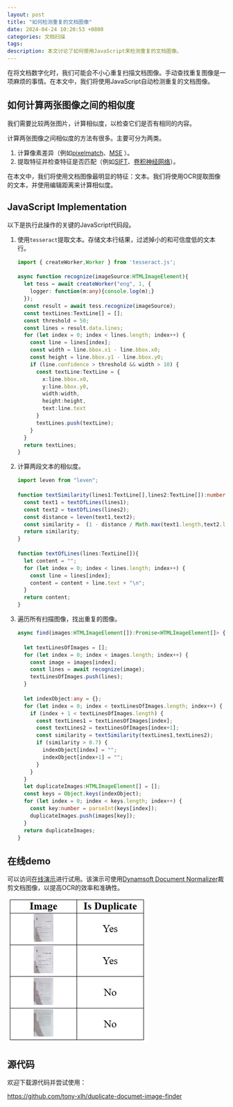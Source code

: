 ```yaml
---
layout: post
title: "如何检测重复的文档图像"
date: 2024-04-24 10:20:53 +0800
categories: 文档扫描
tags: 
description: 本文讨论了如何使用JavaScript来检测重复的文档图像。
---
```


在将文档数字化时，我们可能会不小心重复扫描文档图像。手动查找重复图像是一项麻烦的事情。在本文中，我们将使用JavaScript自动检测重复的文档图像。

## 如何计算两张图像之间的相似度

我们需要比较两张图片，计算相似度，以检查它们是否有相同的内容。

计算两张图像之间相似度的方法有很多。主要可分为两类。

1. 计算像素差异（例如[pixelmatch](https://github.com/mapbox/pixelmatch)、[MSE](https://pyimagesearch.com/2014/09/15/python-compare-two-images/) ）。
2. 提取特征并检查特征是否匹配（例如[SIFT](https://github.com/adumrewal/SIFTImageSimilarity)、[卷积神经网络](https://github.com/ryanfwy/image-similarity)）。

在本文中，我们将使用文档图像最明显的特征：文本。我们将使用OCR提取图像的文本，并使用编辑距离来计算相似度。

## JavaScript Implementation

以下是执行此操作的关键的JavaScript代码段。

1. 使用`tesseract`提取文本。存储文本行结果，过滤掉小的和可信度低的文本行。

   ```ts
   import { createWorker,Worker } from 'tesseract.js';

   async function recognize(imageSource:HTMLImageElement){
     let tess = await createWorker("eng", 1, {
       logger: function(m:any){console.log(m);}
     });
     const result = await tess.recognize(imageSource);
     const textLines:TextLine[] = [];
     const threshold = 50;
     const lines = result.data.lines;
     for (let index = 0; index < lines.length; index++) {
       const line = lines[index];
       const width = line.bbox.x1 - line.bbox.x0;
       const height = line.bbox.y1 - line.bbox.y0;
       if (line.confidence > threshold && width > 10) {
         const textLine:TextLine = {
           x:line.bbox.x0,
           y:line.bbox.y0,
           width:width,
           height:height,
           text:line.text
         }
         textLines.push(textLine);
       }
     }
     return textLines;
   }

   ```

2. 计算两段文本的相似度。

   ```ts
   import leven from "leven";

   function textSimilarity(lines1:TextLine[],lines2:TextLine[]):number {
     const text1 = textOfLines(lines1);
     const text2 = textOfLines(lines2);
     const distance = leven(text1,text2);
     const similarity =  (1 - distance / Math.max(text1.length,text2.length));
     return similarity;
   }

   function textOfLines(lines:TextLine[]){
     let content = "";
     for (let index = 0; index < lines.length; index++) {
       const line = lines[index];
       content = content + line.text + "\n";
     }
     return content;
   }
   ```

3. 遍历所有扫描图像，找出重复的图像。

   ```ts
   async find(images:HTMLImageElement[]):Promise<HTMLImageElement[]> {

     let textLinesOfImages = [];
     for (let index = 0; index < images.length; index++) {
       const image = images[index];
       const lines = await recognize(image);
       textLinesOfImages.push(lines);
     }

     let indexObject:any = {};
     for (let index = 0; index < textLinesOfImages.length; index++) {
       if (index + 1 < textLinesOfImages.length) {
         const textLines1 = textLinesOfImages[index];
         const textLines2 = textLinesOfImages[index+1];
         const similarity = textSimilarity(textLines1,textLines2);
         if (similarity > 0.7) {
           indexObject[index] = "";
           indexObject[index+1] = "";
         }
       }
     }
     let duplicateImages:HTMLImageElement[] = [];
     const keys = Object.keys(indexObject);
     for (let index = 0; index < keys.length; index++) {
       const key:number = parseInt(keys[index]);
       duplicateImages.push(images[key]);
     }
     return duplicateImages;
   }
   ```

## 在线demo

可以访问[在线演示](https://tony-xlh.github.io/duplicate-document-image-finder/)进行试用。该演示可使用[Dynamsoft Document Normalizer](https://www.dynamsoft.com/document-normalizer/docs/core/introduction/)裁剪文档图像，以提高OCR的效率和准确性。

![演示截图](/album/2024/04/duplication/table.jpg)

## 源代码

欢迎下载源代码并尝试使用：

<https://github.com/tony-xlh/duplicate-documet-image-finder>

